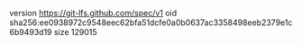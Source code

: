 version https://git-lfs.github.com/spec/v1
oid sha256:ee0938972c9548eec62bfa51dcfe0a0b0637ac3358498eeb2379e1c6b9493d19
size 129015
